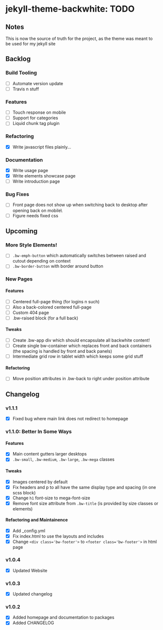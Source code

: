 jekyll-theme-backwhite: TODO
===========================================================

Notes
-----------------------------------------------------------

This is now the source of truth for the project, as the
theme was meant to be used for my jekyll site

Backlog
-----------------------------------------------------------

### Build Tooling

- [ ] Automate version update
- [ ] Travis n stuff

### Features

- [ ] Touch response on mobile
- [ ] Support for categories
- [ ] Liquid chunk tag plugin

### Refactoring

- [x] Write javascript files plainly...

### Documentation

- [x] Write usage page
- [x] Write elements showcase page
- [ ] Write introduction page

### Bug Fixes

- [ ] Front page does not show up when switching back to 
        desktop after opening back on mobile\
- [ ] Figure needs fixed css

Upcoming
-----------------------------------------------------------

### More Style Elements!

- [ ] `.bw-emph-button` which automatically switches between 
        raised and cutout depending on context
- [ ] `.bw-border-button` with border around button

### New Pages

#### Features

- [ ] Centered full-page thing (for logins n such)
- [ ] Also a back-colored centered full-page
- [ ] Custom 404 page
- [ ] .bw-raised block (for a full back)

#### Tweaks

- [ ] Create .bw-app div which should encapsulate 
all backwhite content!
- [ ] Create single bw-container which replaces 
front and back containers (the spacing is handled by 
front and back panels)
- [ ] Intermediate grid row in tablet width which 
keeps some grid stuff

#### Refactoring

- [ ] Move position attributes in .bw-back to right 
under position attribute


Changelog
-----------------------------------------------------------

### v1.1.1

- [x] Fixed bug where main link does not redirect to homepage

### v1.1.0: Better In Some Ways

#### Features

- [x] Main content gutters larger desktops
- [x] `.bw-small`, `.bw-medium`, `.bw-large`, 
        `.bw-mega` classes

#### Tweaks

- [x] Images centered by default
- [x] Fix headers and p to all have the same display type 
        and spacing (in one scss block)
- [x] Change `h1` font-size to mega-font-size
- [x] Remove font size attribute from `.bw-title` (is
        provided by size classes or elements)

#### Refactoring and Maintainence

- [x] Add _config.yml
- [x] Fix index.html to use the layouts and includes
- [x] Change `<div class='bw-footer'>` to 
        `<footer class='bw-footer'>` in html page

### v1.0.4

- [x] Updated Website

### v1.0.3

- [x] Updated changelog

### v1.0.2

- [x] Added homepage and documentation to packages
- [x] Added CHANGELOG